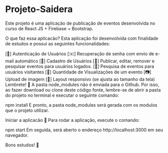# Projeto-Saidera
Este projeto é uma aplicação de publicação de eventos desenvolvida no curso de React JS + Firebase + Bootstrap.



O que faz essa aplicacão?
Esta aplicação foi desenvolvida com finalidade de estudos e possui as seguintes funcionalidades:

[🔑] Autenticação de Usuários
[✉️] Recuperação de senha com envio de e-mail automático
[👤] Cadastro de Usuários
[📝] Publicar, editar, remover e pesquisar eventos para usuários logados.
[🔎] Pesquisa de eventos para usuários visitantes
[👀] Quantidade de Visualizações de um evento
[📷] Upload de imagem
[📲] Layout responsivo (se ajusta ao tamanho da tela)
Lembrete! 💭
A pasta node_modules não é enviada para o Github. Por isso, ao fazer download ou clone deste código fonte, lembre-se de abrir a pasta do projeto no terminal e executar o seguinte comando:

npm install
E pronto, a pasta node_modules será gerada com os modulos que o projeto utilizar.

Iniciar a aplicacão 🏁
Para rodar a aplicação, execute o comando:

npm start
Em seguida, será aberto o endereço http://localhost:3000 em seu navegador.

Bons estudos! 👏
